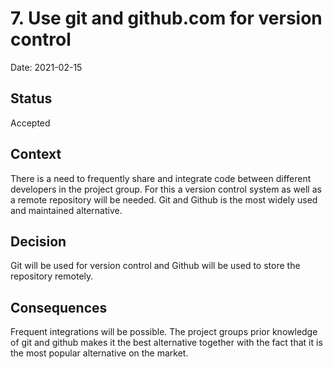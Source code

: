 # 7. Use git and github.com for version control

Date: 2021-02-15

## Status

Accepted

## Context

There is a need to frequently share and integrate code between different developers in the project group. For this a version control system as well as a remote repository will be needed. Git and Github is the most widely used and maintained alternative.

## Decision

Git will be used for version control and Github will be used to store the repository remotely.

## Consequences

Frequent integrations will be possible. The project groups prior knowledge of git and github makes it the best alternative together with the fact that it is the most popular alternative on the market.
